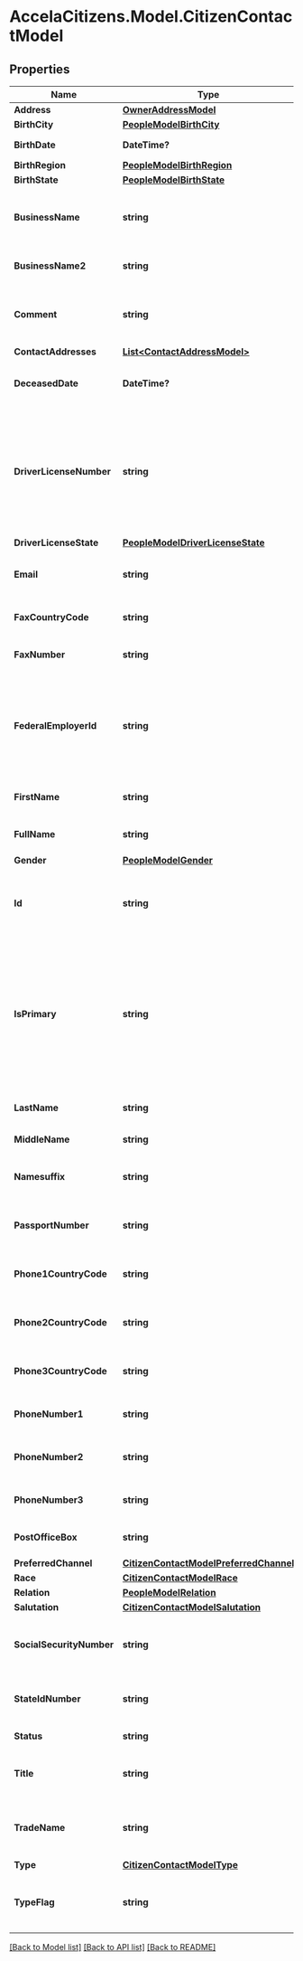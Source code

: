 # AccelaCitizens.Model.CitizenContactModel
## Properties

Name | Type | Description | Notes
------------ | ------------- | ------------- | -------------
**Address** | [**OwnerAddressModel**](OwnerAddressModel.md) |  | [optional] 
**BirthCity** | [**PeopleModelBirthCity**](PeopleModelBirthCity.md) |  | [optional] 
**BirthDate** | **DateTime?** | The citizen&#39;s birth date | [optional] 
**BirthRegion** | [**PeopleModelBirthRegion**](PeopleModelBirthRegion.md) |  | [optional] 
**BirthState** | [**PeopleModelBirthState**](PeopleModelBirthState.md) |  | [optional] 
**BusinessName** | **string** | The business name for the applicable individual. | [optional] 
**BusinessName2** | **string** | A secondary business name. | [optional] 
**Comment** | **string** | Comments or notes about the current context. | [optional] 
**ContactAddresses** | [**List&lt;ContactAddressModel&gt;**](ContactAddressModel.md) |  | [optional] 
**DeceasedDate** | **DateTime?** | The deceased date, if applicable. | [optional] 
**DriverLicenseNumber** | **string** | The driver&#39;s license number of the contact. This field is active only when the Contact Type selected is Individual. | [optional] 
**DriverLicenseState** | [**PeopleModelDriverLicenseState**](PeopleModelDriverLicenseState.md) |  | [optional] 
**Email** | **string** | The contact&#39;s email address. | [optional] 
**FaxCountryCode** | **string** | Fax Number Country Code | [optional] 
**FaxNumber** | **string** | The fax number for the contact. | [optional] 
**FederalEmployerId** | **string** | The Federal Employer Identification Number. It is used to identify a business for tax purposes. | [optional] 
**FirstName** | **string** | The contact&#39;s first name. | [optional] 
**FullName** | **string** | The contact&#39;s full name.  | [optional] 
**Gender** | [**PeopleModelGender**](PeopleModelGender.md) |  | [optional] 
**Id** | **string** | The contact system id assigned by the Civic Platform server. | [optional] 
**IsPrimary** | **string** | Indicates whether or not to designate the address as the primary address. Only one address can be primary at any given time. | [optional] 
**LastName** | **string** | The last name (surname). | [optional] 
**MiddleName** | **string** | The middle name. | [optional] 
**Namesuffix** | **string** | The suffix that follows the user&#39;s name | [optional] 
**PassportNumber** | **string** | The contact&#39;s passport number. | [optional] 
**Phone1CountryCode** | **string** | Phone Number 1 Country Code | [optional] 
**Phone2CountryCode** | **string** | Phone Number 2 Country Code | [optional] 
**Phone3CountryCode** | **string** | Phone Number 3 Country Code | [optional] 
**PhoneNumber1** | **string** | The user&#39;s first phone number. | [optional] 
**PhoneNumber2** | **string** | The user&#39;s second phone number. | [optional] 
**PhoneNumber3** | **string** | The user&#39;s third phone number. | [optional] 
**PostOfficeBox** | **string** | The post office box number. | [optional] 
**PreferredChannel** | [**CitizenContactModelPreferredChannel**](CitizenContactModelPreferredChannel.md) |  | [optional] 
**Race** | [**CitizenContactModelRace**](CitizenContactModelRace.md) |  | [optional] 
**Relation** | [**PeopleModelRelation**](PeopleModelRelation.md) |  | [optional] 
**Salutation** | [**CitizenContactModelSalutation**](CitizenContactModelSalutation.md) |  | [optional] 
**SocialSecurityNumber** | **string** | The individual&#39;s social security number. | [optional] 
**StateIdNumber** | **string** | The contact&#39;s state ID number. | [optional] 
**Status** | **string** | The contact status. | [optional] 
**Title** | **string** | The individual&#39;s business title | [optional] 
**TradeName** | **string** | The contact&#39;s preferred business or trade name.  | [optional] 
**Type** | [**CitizenContactModelType**](CitizenContactModelType.md) |  | [optional] 
**TypeFlag** | **string** | Indicates whether the contact is an individual or organization. | [optional] 

[[Back to Model list]](../README.md#documentation-for-models) [[Back to API list]](../README.md#documentation-for-api-endpoints) [[Back to README]](../README.md)


